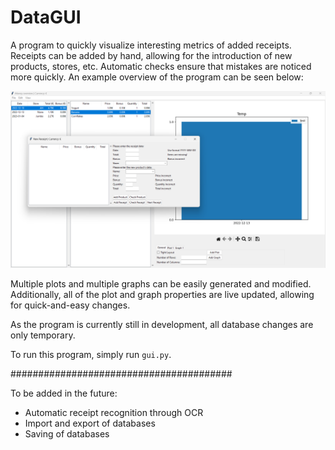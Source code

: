 # DataGUI

A program to quickly visualize interesting metrics of added receipts. Receipts can be added by hand,
allowing for the introduction of new products, stores, etc. Automatic checks ensure that mistakes are noticed more
quickly. An example overview of the program can be seen below:

![img.png](img.png)

Multiple plots and multiple graphs can be easily generated and modified. Additionally, all of the plot and graph
properties are live updated, allowing for quick-and-easy changes.

As the program is currently still in development, all database changes are only temporary.

To run this program, simply run `gui.py`. 

########################################

To be added in the future:
- Automatic receipt recognition through OCR
- Import and export of databases
- Saving of databases
